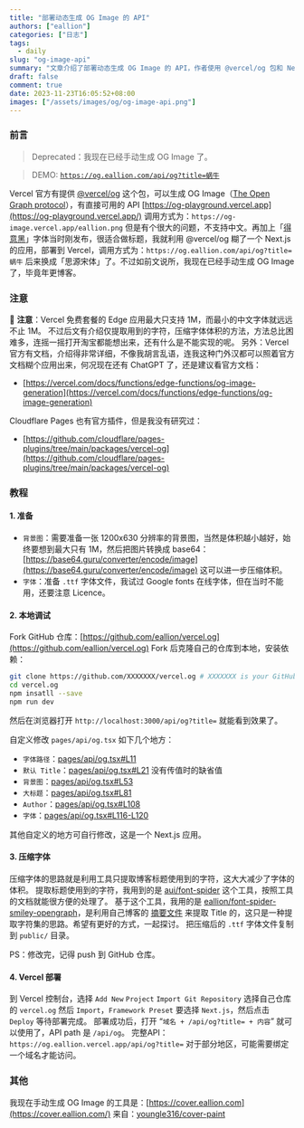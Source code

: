 ```yaml
---
title: "部署动态生成 OG Image 的 API"
authors: ["eallion"]
categories: ["日志"]
tags: 
  - daily
slug: "og-image-api"
summary: "文章介绍了部署动态生成 OG Image 的 API，作者使用 @vercel/og 包和 Next.js 应用来生成 Open Graph 图片。然而，由于不支持中文和字体大小限制，作者决定手动生成 OG Image，并分享了压缩字体的方法。文章还提供了具体操作步骤和自定义修改的地方，并推荐了其他相关工具和插件。最后，作者分享了自己目前使用的手动生成 OG Image 工具链接。"
draft: false
comment: true
date: 2023-11-23T16:05:52+08:00
images: ["/assets/images/og/og-image-api.png"]
---
```


### 前言

> Deprecated：我现在已经手动生成 OG Image 了。

> DEMO: [`https://og.eallion.com/api/og?title=蜗牛` <i class="fas fa-external-link-alt"></i>](https://og.eallion.com/api/og?title=蜗牛)

Vercel 官方有提供 [@vercel/og](https://vercel.com/docs/functions/edge-functions/og-image-generation) 这个包，可以生成 OG Image（[The Open Graph protocol](https://ogp.me/)），有直接可用的 API [https://og-playground.vercel.app](https://og-playground.vercel.app/) 调用方式为：`https://og-image.vercel.app/eallion.png` 但是有个很大的问题，不支持中文。再加上「[得意黑](https://github.com/atelier-anchor/smiley-sans)」字体当时刚发布，很适合做标题，我就利用 @vercel/og 糊了一个 Next.js 的应用，部署到 Vercel，调用方式为：`https://og.eallion.com/api/og?title=蜗牛` 后来换成「思源宋体」了。不过如前文说所，我现在已经手动生成 OG Image 了，毕竟年更博客。

### 注意

🚨 **注意**：Vercel 免费套餐的 Edge 应用最大只支持 1M，而最小的中文字体就远远不止 1M。
不过后文有介绍仅提取用到的字符，压缩字体体积的方法，方法总比困难多，连摇一摇打开淘宝都能想出来，还有什么是不能实现的呢。
另外：Vercel 官方有文档，介绍得非常详细，不像我胡言乱语，连我这种门外汉都可以照着官方文档糊个应用出来，何况现在还有 ChatGPT 了，还是建议看官方文档：

- [https://vercel.com/docs/functions/edge-functions/og-image-generation](https://vercel.com/docs/functions/edge-functions/og-image-generation)

Cloudflare Pages 也有官方插件，但是我没有研究过：

- [https://github.com/cloudflare/pages-plugins/tree/main/packages/vercel-og](https://github.com/cloudflare/pages-plugins/tree/main/packages/vercel-og)

### 教程

#### 1. 准备

- `背景图`：需要准备一张 1200x630 分辨率的背景图，当然是体积越小越好，始终要想到最大只有 1M，然后把图片转换成 base64：[https://base64.guru/converter/encode/image](https://base64.guru/converter/encode/image) 这可以进一步压缩体积。
- `字体`：准备 `.ttf` 字体文件，我试过 Google fonts 在线字体，但在当时不能用，还要注意 Licence。

#### 2. 本地调试

Fork GitHub 仓库：[https://github.com/eallion/vercel.og](https://github.com/eallion/vercel.og)
Fork 后克隆自己的仓库到本地，安装依赖：

```bash
git clone https://github.com/XXXXXXX/vercel.og # XXXXXXX is your GitHub username
cd vercel.og
npm insatll --save
npm run dev
```

然后在浏览器打开 `http://localhost:3000/api/og?title=` 就能看到效果了。

自定义修改 `pages/api/og.tsx` 如下几个地方：

- `字体路径`：<i class="fab fa-github fa-fw"></i>[pages/api/og.tsx#L11](https://github.com/eallion/vercel.og/blob/0ccd5422a721e95888597e579b634859b3052eb5/pages/api/og.tsx#L11)
- `默认 Title`：<i class="fab fa-github fa-fw"></i>[pages/api/og.tsx#L21](https://github.com/eallion/vercel.og/blob/0ccd5422a721e95888597e579b634859b3052eb5/pages/api/og.tsx#L21) 没有传值时的缺省值
- `背景图`：<i class="fab fa-github fa-fw"></i>[pages/api/og.tsx#L53](https://github.com/eallion/vercel.og/blob/0ccd5422a721e95888597e579b634859b3052eb5/pages/api/og.tsx#L53)
- `大标题`：<i class="fab fa-github fa-fw"></i>[pages/api/og.tsx#L81](https://github.com/eallion/vercel.og/blob/0ccd5422a721e95888597e579b634859b3052eb5/pages/api/og.tsx#L81)
- `Author`：<i class="fab fa-github fa-fw"></i>[pages/api/og.tsx#L108](https://github.com/eallion/vercel.og/blob/0ccd5422a721e95888597e579b634859b3052eb5/pages/api/og.tsx#L108)
- `字体`：<i class="fab fa-github fa-fw"></i>[pages/api/og.tsx#L116-L120](https://github.com/eallion/vercel.og/blob/0ccd5422a721e95888597e579b634859b3052eb5/pages/api/og.tsx#L116-L120)

其他自定义的地方可自行修改，这是一个 Next.js 应用。

#### 3. 压缩字体

压缩字体的思路就是利用工具只提取博客标题使用到的字符，这大大减少了字体的体积。
提取标题使用到的字符，我用到的是 <i class="fab fa-github fa-fw"></i>[aui/font-spider](https://github.com/aui/font-spider) 这个工具，按照工具的文档就能很方便的处理了。
基于这个工具，我用的是 <i class="fab fa-github fa-fw"></i>[eallion/font-spider-smiley-opengraph](https://github.com/eallion/font-spider-smiley-opengraph)，是利用自己博客的 [摘要文件](https://github.com/eallion/eallion.com/blob/main/data/summary/summary.json) 来提取 Title 的，这只是一种提取字符集的思路。希望有更好的方式，一起探讨。
把压缩后的 `.ttf` 字体文件复制到 `public/` 目录。

PS：修改完，记得 push 到 GitHub 仓库。

#### 4. Vercel 部署

到 Vercel 控制台，选择 `Add New` `Project` `Import Git Repository` 选择自己仓库的 `vercel.og` 然后 `Import`，`Framework Preset` 要选择 `Next.js`，然后点击 `Deploy` 等待部署完成。
部署成功后，打开 “`域名 + /api/og?title= + 内容`” 就可以使用了，API path 是 `/api/og`。
完整API： `https://og.eallion.vercel.app/api/og?title=`
对于部分地区，可能需要绑定一个域名才能访问。

### 其他

我现在手动生成 OG Image 的工具是：[https://cover.eallion.com](https://cover.eallion.com/)
来自：<i class="fab fa-github fa-fw"></i>[youngle316/cover-paint](https://github.com/youngle316/cover-paint)
